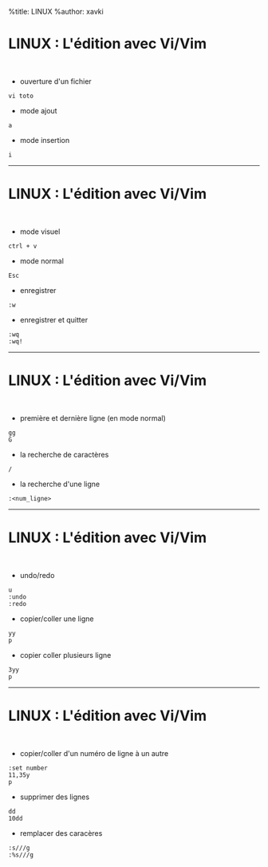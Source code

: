 %title: LINUX
%author: xavki


# LINUX : L'édition avec Vi/Vim


<br>


* ouverture d'un fichier

```
vi toto
```

* mode ajout

```
a
```

* mode insertion

```
i
```

----------------------------------------------------------------

# LINUX : L'édition avec Vi/Vim

<br>

* mode visuel

```
ctrl + v
```

* mode normal

```
Esc
```

* enregistrer

```
:w
```

* enregistrer et quitter

```
:wq
:wq!
```

----------------------------------------------------------------

# LINUX : L'édition avec Vi/Vim

<br>

* première et dernière ligne (en mode normal)

```
gg
G
```

* la recherche de caractères

```
/
```

* la recherche d'une ligne

```
:<num_ligne>
```

----------------------------------------------------------------

# LINUX : L'édition avec Vi/Vim

<br>

* undo/redo

```
u
:undo
:redo
```

* copier/coller une ligne

```
yy
p
```

* copier coller plusieurs ligne

```
3yy
p
```

----------------------------------------------------------------

# LINUX : L'édition avec Vi/Vim

<br>

* copier/coller d'un numéro de ligne à un autre

```
:set number
11,35y
p
```

* supprimer des lignes

```
dd
10dd
```

* remplacer des caracères

```
:s///g
:%s///g
```


